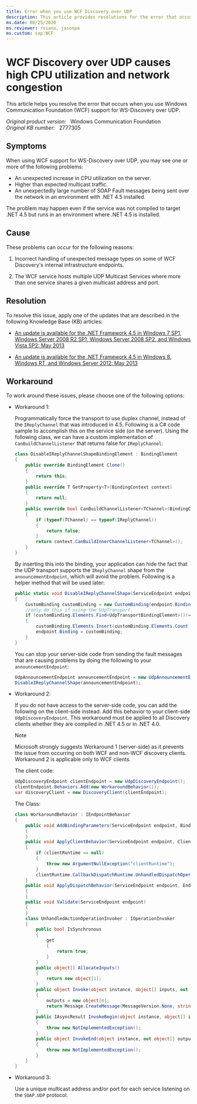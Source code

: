 ```yaml
---
title: Error when you use WCF Discovery over UDP
description: This article provides resolutions for the error that occurs when you use Windows Communication Foundation (WCF) support for WS-Discovery over UDP.
ms.date: 08/25/2020
ms.reviewer: rviana, jasonpa
ms.custom: sap:WCF
---
```

# WCF Discovery over UDP causes high CPU utilization and network congestion

This article helps you resolve the error that occurs when you use Windows Communication Foundation (WCF) support for WS-Discovery over UDP.

_Original product version:_ &nbsp; Windows Communication Foundation  
_Original KB number:_ &nbsp; 2777305

## Symptoms

When using WCF support for WS-Discovery over UDP, you may see one or more of the following problems:

- An unexpected increase in CPU utilization on the server.
- Higher than expected multicast traffic.
- An unexpectedly large number of SOAP Fault messages being sent over the network in an environment with .NET 4.5 installed.

The problem may happen even if the service was not compiled to target .NET 4.5 but runs in an environment where .NET 4.5 is installed.

## Cause

These problems can occur for the following reasons:

1. Incorrect handling of unexpected message types on some of WCF Discovery's internal infrastructure endpoints.

2. The WCF service hosts multiple UDP Multicast Services where more than one service shares a given multicast address and port.

## Resolution

To resolve this issue, apply one of the updates that are described in the following Knowledge Base (KB) articles:

- [An update is available for the .NET Framework 4.5 in Windows 7 SP1, Windows Server 2008 R2 SP1, Windows Server 2008 SP2, and Windows Vista SP2: May 2013](https://support.microsoft.com/help/2805226)

- [An update is available for the .NET Framework 4.5 in Windows 8, Windows RT, and Windows Server 2012: May 2013](https://support.microsoft.com/help/2805227)

## Workaround

To work around these issues, please choose one of the following options:

- Workaround 1:

    Programmatically force the transport to use duplex channel, instead of the `IReplyChannel` that was introduced in 4.5. Following is a C# code sample to accomplish this on the service side (on the server). Using the following class, we can have a custom implementation of `CanBuildChannelListener` that returns false for `IReplyChannel`:

    ```csharp
    class DisableIReplyChannelShapeBindingElement : BindingElement
    {
        public override BindingElement Clone()
        {
            return this;
        }
        public override T GetProperty<T>(BindingContext context)
        {
            return null;
        }
        public override bool CanBuildChannelListener<TChannel>(BindingContext context)
        {
            if (typeof(TChannel) == typeof(IReplyChannel))
            {
                return false;
            }
            return context.CanBuildInnerChannelListener<TChannel>();
        }
    }
    ```

    By inserting this into the binding, your application can hide the fact that the UDP transport supports the `IReplyChannel` shape from the `announcementEndpoint`, which will avoid the problem. Following is a helper method that will be used later:

    ```csharp
    public static void DisableIReplyChannelShape(ServiceEndpoint endpoint)
    {
        CustomBinding customBinding = new CustomBinding(endpoint.Binding);
        //only do this if using the UdpTransport.
        if (customBinding.Elements.Find<UdpTransportBindingElement>()!= null)
        {
            customBinding.Elements.Insert(customBinding.Elements.Count - 1, new DisableIReplyChannelShapeBindingElement());
            endpoint.Binding = customBinding;
        }
    }
    ```

    You can stop your server-side code from sending the fault messages that are causing problems by doing the following to your `announcementEndpoint`:

    ```csharp
    UdpAnnouncementEndpoint announcementEndpoint = new UdpAnnouncementEndpoint();
    DisableIReplyChannelShape(announcementEndpoint);
    ```

- Workaround 2:

    If you do not have access to the server-side code, you can add the following on the client-side instead. Add this behavior to your client-side `UdpDiscoveryEndpoint`. This workaround must be applied to all Discovery clients whether they are compiled in .NET 4.5 or in .NET 4.0.

    > [!NOTE]
    > Microsoft strongly suggests Workaround 1 (server-side) as it prevents the issue from occurring on both WCF and non-WCF discovery clients. Workaround 2 is applicable only to WCF clients.

    The client code:

    ```csharp
    UdpDiscoveryEndpoint clientEndpoint = new UdpDiscoveryEndpoint();
    clientEndpoint.Behaviors.Add(new WorkaroundBehavior());
    var discoveryClient = new DiscoveryClient(clientEndpoint);
    ```

    The Class:

    ```csharp
    class WorkaroundBehavior : IEndpointBehavior
    {
        public void AddBindingParameters(ServiceEndpoint endpoint, BindingParameterCollection bindingParameters)
        {
        }
        public void ApplyClientBehavior(ServiceEndpoint endpoint, ClientRuntime clientRuntime)
        {
            if (clientRuntime == null)
            {
                throw new ArgumentNullException("clientRuntime");
            }
            clientRuntime.CallbackDispatchRuntime.UnhandledDispatchOperation.Invoker = new UnhandledActionOperationInvoker();
        }
        public void ApplyDispatchBehavior(ServiceEndpoint endpoint, EndpointDispatcher endpointDispatcher)
        {
        }
        public void Validate(ServiceEndpoint endpoint)
        {
        }
        class UnhandledActionOperationInvoker : IOperationInvoker
        {
            public bool IsSynchronous
            {
                get
                {
                    return true;
                }
            }
            public object[] AllocateInputs()
            {
                return new object[1];
            }
            public object Invoke(object instance, object[] inputs, out object[] outputs)
            {
                outputs = new object[0];
                return Message.CreateMessage(MessageVersion.None, string.Empty);
            }
            public IAsyncResult InvokeBegin(object instance, object[] inputs, AsyncCallback callback, object state)
            {
                throw new NotImplementedException();
            }
            public object InvokeEnd(object instance, out object[] outputs, IAsyncResult result)
            {
                throw new NotImplementedException();
            }
        }
    }
    ```

- Workaround 3:

    Use a unique multicast address and/or port for each service listening on the `SOAP.UDP` protocol.
